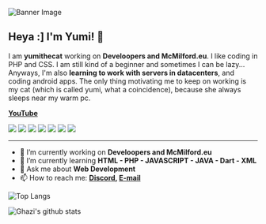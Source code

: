 ![Banner Image](https://develoopers.net/wp-content/uploads/2023/08/20221128_195256-scaled.webp)

## Heya :] I'm Yumi! 🎉

I am **yumithecat** working on **Develoopers and McMilford.eu**. I like coding in PHP and CSS. I am still kind of a beginner and sometimes I can be lazy... Anyways, I'm also **learning to work with servers in datacenters**, and coding android apps. The only thing motivating me to keep on working is my cat (which is called yumi, what a coincidence), because she always sleeps near my warm pc. 

**[YouTube](https://www.youtube.com/channel/UC5U8uFFen9fKmw8neD0bDQA)**

<img src="https://img.shields.io/github/followers/yumithecat?style=social"></img> 
<img src="https://img.shields.io/twitter/follow/yumithecat_?style=social"></img> 
<img src="https://img.shields.io/twitch/status/yumithecat_?style=social"></img> 
<img src="https://img.shields.io/github/stars/yumithecat?style=social"></img> 
<img src="https://img.shields.io/youtube/channel/views/UC5U8uFFen9fKmw8neD0bDQA?style=social"></img> 
<img src="https://img.shields.io/youtube/channel/subscribers/UC5U8uFFen9fKmw8neD0bDQA?style=social"></img> 
<img src="https://img.shields.io/reddit/user-karma/combined/Yumithecat_?style=social"></img>

---

- 🔭 I’m currently working on **Develoopers and McMilford.eu**
- 🌱 I’m currently learning **HTML - PHP - JAVASCRIPT - JAVA - Dart - XML**
- 💬 Ask me about **Web Development**
- 📫 How to reach me:
  **[Discord](https://discordapp.com/users/852891077097947156), [E-mail](mailto:yumithecat@develoopers.net)**

![Top Langs](https://github-readme-stats.vercel.app/api/top-langs/?username=yumithecat&layout=compact&theme=dark&hide_border=true)

![Ghazi's github stats](https://github-readme-stats.vercel.app/api?username=yumithecat&show_icons=true&hide_border=true&theme=dark)
